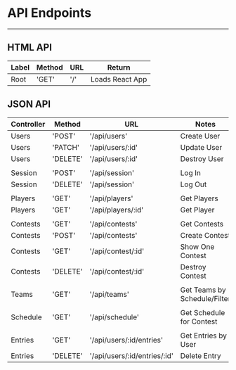 # API Endpoints
---
## HTML API

| Label | Method | URL | Return |
|-------|--------|-----|--------|
|Root   | 'GET'  |'/'  | Loads React App|

## JSON API

|Controller|Method|URL|Notes|
|-|-|-|-|
|Users|'POST'|'/api/users'|Create User|
|Users|'PATCH'|'/api/users/:id'|Update User|
|Users|'DELETE'|'/api/users/:id'|Destroy User|
| | | | |
|Session|'POST'|'/api/session'|Log In|
|Session|'DELETE'|'/api/session'|Log Out|
| | | | |
|Players|'GET'|'/api/players'|Get Players|
|Players|'GET'|'/api/players/:id'|Get Player|
| | | | |
|Contests|'GET'|'/api/contests'|Get Contests|
|Contests|'POST'|'/api/contests'|Create Contest|
|Contests|'GET'|'/api/contest/:id'|Show One Contest|
|Contests|'DELETE'|'/api/contest/:id'|Destroy Contest|
| | | | |
|Teams|'GET'|'/api/teams'|Get Teams by Schedule/Filter|
| | | | |
|Schedule|'GET'|'/api/schedule'|Get Schedule for Contest|
| | | | |
|Entries|'GET'|'/api/users/:id/entries'|Get Entries by User|
|Entries|'DELETE'|'/api/users/:id/entries/:id'|Delete Entry|
